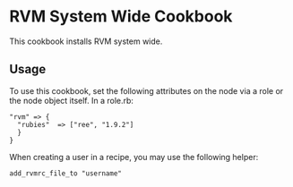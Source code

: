 RVM System Wide Cookbook
========================

This cookbook installs RVM system wide.

Usage
-----

To use this cookbook, set the following attributes on the node via a role or the node object itself. In a role.rb:

    "rvm" => {
      "rubies"  => ["ree", "1.9.2"]
      }
    }

When creating a user in a recipe, you may use the following helper:

    add_rvmrc_file_to "username"
